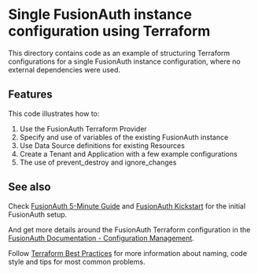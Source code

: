 # Single FusionAuth instance configuration using Terraform

This directory contains code as an example of structuring Terraform configurations for a  single FusionAuth instance configuration, where no external dependencies were used.

## Features

This code illustrates how to:

1. Use the FusionAuth Terraform Provider
2. Specify and use of variables of the existing FusionAuth instance
3. Use Data Source definitions for existing Resources
4. Create a Tenant and Application with a few example configurations
5. The use of prevent_destroy and ignore_changes

## See also

Check [FusionAuth 5-Minute Guide](https://fusionauth.io/docs/v1/tech/5-minute-setup-guide) and [FusionAuth Kickstart](https://fusionauth.io/docs/v1/tech/installation-guide/kickstart) for the initial FusionAuth setup.

And get more details around the FusionAuth Terraform configuration in the [FusionAuth Documentation - Configuration Management](https://fusionauth.io/docs/v1/tech/admin-guide/configuration-management).

Follow [Terraform Best Practices](https://www.terraform-best-practices.com) for more information about naming, code style and tips for most common problems.
